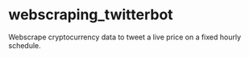 # webscraping_twitterbot
Webscrape cryptocurrency data to tweet a live price on a fixed hourly schedule.
